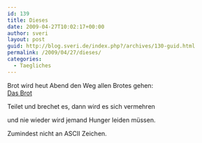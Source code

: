 ```yaml
---
id: 139
title: Dieses
date: 2009-04-27T10:02:17+00:00
author: sveri
layout: post
guid: http://blog.sveri.de/index.php?/archives/130-guid.html
permalink: /2009/04/27/dieses/
categories:
  - Taegliches
---
```

Brot wird heut Abend den Weg allen Brotes gehen:  
[Das Brot](http://sveri.net/sonstiges/brot.txt "Das Brot")

Teilet und brechet es, dann wird es sich vermehren
  
und nie wieder wird jemand Hunger leiden müssen.
  
Zumindest nicht an ASCII Zeichen.